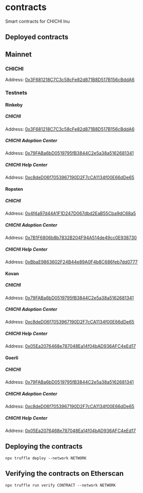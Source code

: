 # contracts
Smart contracts for CHICHI Inu

## Deployed contracts

## Mainnet

### CHICHI

Address: [0x3F681218C7C3c58cFe82d871B8D517B156cBddA6](https://etherscan.io/address/0x3f681218c7c3c58cfe82d871b8d517b156cbdda6)

### Testnets

#### Rinkeby

##### CHICHI

Address: [0x3F681218C7C3c58cFe82d871B8D517B156cBddA6](https://rinkeby.etherscan.io/address/0x3F681218C7C3c58cFe82d871B8D517B156cBddA6)

##### CHICHI Adoption Center

Address: [0x79FABa6bD0519795fB3844C2e5a38a5162681341](https://rinkeby.etherscan.io/address/0x79FABa6bD0519795fB3844C2e5a38a5162681341)

##### CHICHI Help Center

Address: [0xc8deD06f7053967190D2F7cCA1134f00E66dDe65](https://rinkeby.etherscan.io/address/0xc8deD06f7053967190D2F7cCA1134f00E66dDe65)

#### Ropsten

##### CHICHI

Address: [0x4f4a97d44A1F1D247D067dbd2EaB55Cba9dC68a5](https://ropsten.etherscan.io/address/0x4f4a97d44A1F1D247D067dbd2EaB55Cba9dC68a5)

##### CHICHI Adoption Center

Address: [0x7B1F6806b8b7832B204F94A514de49cc0E938730](https://ropsten.etherscan.io/address/0x7B1F6806b8b7832B204F94A514de49cc0E938730)

##### CHICHI Help Center

Address: [0xBbaE9863602F24B44e89A0F4b8C686feb7dd0777](https://ropsten.etherscan.io/address/0xBbaE9863602F24B44e89A0F4b8C686feb7dd0777)

#### Kovan

##### CHICHI

Address: [0x79FABa6bD0519795fB3844C2e5a38a5162681341](https://kovan.etherscan.io/address/0x79FABa6bD0519795fB3844C2e5a38a5162681341)

##### CHICHI Adoption Center

Address: [0xc8deD06f7053967190D2F7cCA1134f00E66dDe65](https://kovan.etherscan.io/address/0xc8deD06f7053967190D2F7cCA1134f00E66dDe65)

##### CHICHI Help Center

Address: [0x05Ea2076468e787048Ea14f04bAD936AFC4eEd17](https://kovan.etherscan.io/address/0x05Ea2076468e787048Ea14f04bAD936AFC4eEd17)

#### Goerli

##### CHICHI

Address: [0x79FABa6bD0519795fB3844C2e5a38a5162681341](https://goerli.etherscan.io/address/0x79FABa6bD0519795fB3844C2e5a38a5162681341)

##### CHICHI Adoption Center

Address: [0xc8deD06f7053967190D2F7cCA1134f00E66dDe65](https://goerli.etherscan.io/address/0xc8deD06f7053967190D2F7cCA1134f00E66dDe65)

##### CHICHI Help Center

Address: [0x05Ea2076468e787048Ea14f04bAD936AFC4eEd17](https://goerli.etherscan.io/address/0x05Ea2076468e787048Ea14f04bAD936AFC4eEd17)

## Deploying the contracts

```shell
npx truffle deploy --network NETWORK
```

## Verifying the contracts on Etherscan

```shell
npx truffle run verify CONTRACT --network NETWORK
```
